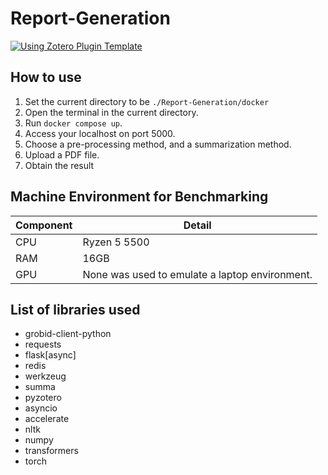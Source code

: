# Report-Generation  
  
[![Using Zotero Plugin Template](https://img.shields.io/badge/Using-Zotero%20Plugin%20Template-blue?style=flat-square&logo=github)](https://github.com/windingwind/zotero-plugin-template)
## How to use  
1. Set the current directory to be ```./Report-Generation/docker```
2. Open the terminal in the current directory.
3. Run ```docker compose up```.
4. Access your localhost on port 5000.
5. Choose a pre-processing method, and a summarization method.
6. Upload a PDF file.
7. Obtain the result

## Machine Environment for Benchmarking
|Component|Detail                                        |
|---------|----------------------------------------------|
|CPU      |Ryzen 5 5500                                  |  
|RAM      |16GB                                          |
|GPU      |None was used to emulate a laptop environment.|

## List of libraries used  
- grobid-client-python  
- requests  
- flask[async]  
- redis  
- werkzeug  
- summa  
- pyzotero  
- asyncio  
- accelerate  
- nltk  
- numpy  
- transformers  
- torch  

